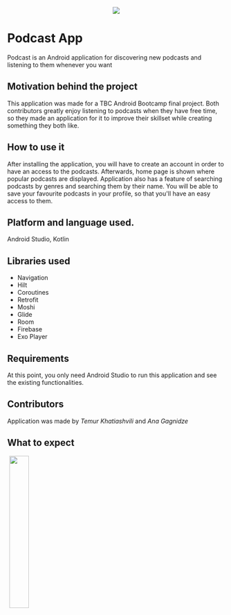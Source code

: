 
<p align="center">
  <img src="https://user-images.githubusercontent.com/77617112/127533768-dcc02850-7822-481b-b54f-edfe807dd524.png" />
</p>

# Podcast App
Podcast is an Android application for discovering new podcasts and listening to them whenever you want

## Motivation behind the project
This application was made for a TBC Android Bootcamp final project. Both contributors greatly enjoy listening to podcasts when they have free time, so they made 
an application for it to improve their skillset while creating something they both like.

## How to use it
After installing the application, you will have to create an account in order to have an access to the podcasts. 
Afterwards, home page is shown where popular podcasts are displayed. Application also has a feature of searching podcasts by genres and searching them by their name.
You will be able to save your favourite podcasts in your profile, so that you'll have an easy access to them.

## Platform and language used.
Android Studio, Kotlin

## Libraries used
* Navigation
* Hilt
* Coroutines
* Retrofit
* Moshi
* Glide
* Room
* Firebase
* Exo Player

## Requirements
At this point, you only need Android Studio to run this application and see the existing functionalities.

## Contributors
Application was made by *Temur Khatiashvili*  and *Ana Gagnidze* <br />

## What to expect
<img src="https://user-images.githubusercontent.com/77617112/127532819-fb943ae8-7c96-44ba-9e38-6af7c57f13c7.png" width="30%" hspace="1%">

